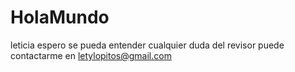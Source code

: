 # HolaMundo
leticia
espero se pueda entender cualquier duda del revisor puede contactarme en letylopitos@gmail.com
